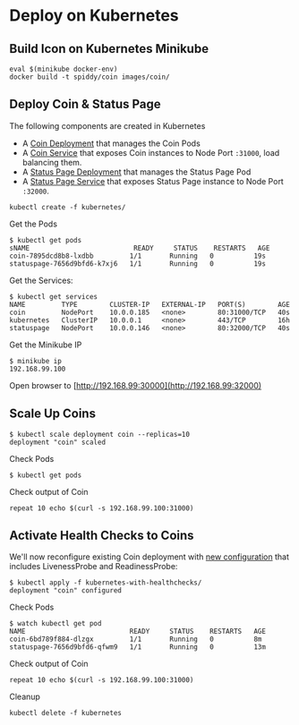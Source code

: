 # Deploy on Kubernetes

## Build Icon on Kubernetes Minikube

```shell
eval $(minikube docker-env)
docker build -t spiddy/coin images/coin/
```

## Deploy Coin & Status Page

The following components are created in Kubernetes

* A [Coin Deployment](../kubernetes/coin-deployment.yaml) that manages the Coin Pods
* A [Coin Service](../kubernetes/coin-service.yaml) that exposes Coin instances to Node Port `:31000`, load balancing them.
* A [Status Page Deployment](../kubernetes/statuspage-deployment.yaml) that manages the Status Page Pod
* A [Status Page Service](../kubernetes/statuspage-service.yaml) that exposes Status Page instance to Node Port `:32000`.

```shell
kubectl create -f kubernetes/
```

Get the Pods

```shell
$ kubectl get pods
sNAME                          READY     STATUS    RESTARTS   AGE
coin-7895dcd8b8-lxdbb         1/1       Running   0          19s
statuspage-7656d9bfd6-k7xj6   1/1       Running   0          19s
```

Get the Services:

```shell
$ kubectl get services
NAME         TYPE        CLUSTER-IP   EXTERNAL-IP   PORT(S)        AGE
coin         NodePort    10.0.0.185   <none>        80:31000/TCP   40s
kubernetes   ClusterIP   10.0.0.1     <none>        443/TCP        16h
statuspage   NodePort    10.0.0.146   <none>        80:32000/TCP   40s
```

Get the Minikube IP

```shell
$ minikube ip
192.168.99.100
```

Open browser to [http://192.168.99:30000](http://192.168.99:32000)

## Scale Up Coins

```shell
$ kubectl scale deployment coin --replicas=10
deployment "coin" scaled
```

Check Pods

```shell
$ kubectl get pods

```

Check output of Coin

```shell
repeat 10 echo $(curl -s 192.168.99.100:31000)
```

## Activate Health Checks to Coins

We'll now reconfigure existing Coin deployment with [new configuration](../kubernetes-with-healthchecks/coin-deployment-with-healthchecks.yaml) that includes LivenessProbe and ReadinessProbe:

```shell
$ kubectl apply -f kubernetes-with-healthchecks/
deployment "coin" configured
```

Check Pods

```shell
$ watch kubectl get pod
NAME                          READY     STATUS    RESTARTS   AGE
coin-6bd789f884-dlzgx         1/1       Running   0          8m
statuspage-7656d9bfd6-qfwm9   1/1       Running   0          13m
```

Check output of Coin

```shell
repeat 10 echo $(curl -s 192.168.99.100:31000)
```

Cleanup

```shell
kubectl delete -f kubernetes
```
